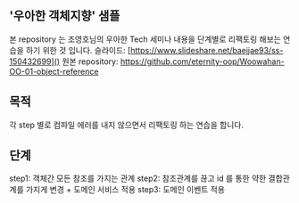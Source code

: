## '우아한 객체지향' 샘플

본 repository 는 조영호님의 우아한 Tech 세미나 내용을 단계별로 리팩토링 해보는 연습을 하기 위한 것 입니다.
슬라이드: [https://www.slideshare.net/baejjae93/ss-150432699]()
원본 repository: https://github.com/eternity-oop/Woowahan-OO-01-object-reference

## 목적
각 step 별로 컴파일 에러를 내지 않으면서 리팩토링 하는 연습을 합니다.

## 단계
step1: 객체간 모든 참조를 가지는 관계
step2: 참조관계를 끊고 id 를 통한 약한 결합관계를 가지게 변경 + 도메인 서비스 적용
step3: 도메인 이벤트 적용
